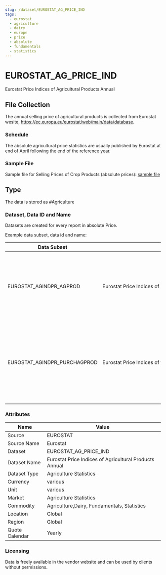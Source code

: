 ```yaml
---
slug: /dataset/EUROSTAT_AG_PRICE_IND
tags:
  - eurostat
  - agriculture
  - dairy
  - europe
  - price
  - absolute
  - fundamentals
  - statistics
---
```


EUROSTAT_AG_PRICE_IND
============================================================

Eurostat Price Indices of Agricultural Products Annual

## File Collection

The annual selling price of agricultural products is collected from Eurostat wesite, https://ec.europa.eu/eurostat/web/main/data/database. 

### Schedule

The absolute agricultural price statistics are usually published by Eurostat at end of April following the end of the reference year.

### Sample File

Sample file for Selling Prices of Crop Products (absolute prices): [sample file](./apri_ap_crpouta.tsv)

## Type

The data is stored as #Agriculture

### Dataset, Data ID and Name

Datasets are created for every report in absolute Price. 

Example data subset, data id and name:

|Data Subset|Data Subset Name|Data Id|Name|
|-|-|-|-|
|EUROSTAT_AGINDPR_AGPROD|Eurostat Price Indices of Agricultural Products, Output Annual|EUROSTAT.AT.IND.011000.RI.PCH_PRE.A|Eurostat Austria Price Indices of Agricultural Products Output Real Index Wheat and Spelt - Annual|
|EUROSTAT_AGINDPR_PURCHAGPROD|Eurostat Price Indices of the Means of Agricultural Production, Input Annual|EUROSTAT.LV.IND.202300.RI.I15.A|Eurostat Latvia Price Indices of The Means of Agricultural Production Input Real Index Motor Fuels - Annual|

### Attributes

|Name|Value|
|-|-|
|Source|EUROSTAT|
|Source Name|Eurostat|
|Dataset|EUROSTAT_AG_PRICE_IND|
|Dataset Name|Eurostat Price Indices of Agricultural Products Annual|
|Dataset Type|Agriculture Statistics|
|Currency|various|
|Unit|various|
|Market|Agriculture Statistics|
|Commodity|Agriculture,Dairy, Fundamentals, Statistics|
|Location|Global|
|Region|Global|
|Quote Calendar|Yearly|

### Licensing

Data is freely available in the vendor website and can be used by clients without permissions.